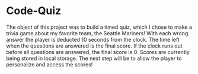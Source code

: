 # Code-Quiz
The object of this project was to build a timed quiz, which I chose to make a trivia game about my favorite team, the Seattle Mariners!
With each wrong answer the player is deducted 10 seconds from the clock. The time left when the questions are answered is the final score.
If the clock runs out before all questions are answered, the final score is 0.
Scores are currently being stored in local storage. The next step will be to allow the player to personalize and access the scores!